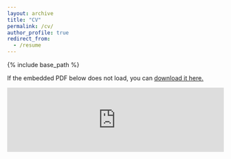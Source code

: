 ```yaml
---
layout: archive
title: "CV"
permalink: /cv/
author_profile: true
redirect_from:
  - /resume
---
```


{% include base_path %}


If the embedded PDF below does not load, you can <u><a href="https://tungchuw.github.io/files/tung-cv-11222023.pdf">download it here.</a></u> 

 
 <embed src="https://tungchuw.github.io/files/tung-cv-11222023.pdf" type="application/pdf" width="100%" /></div>

